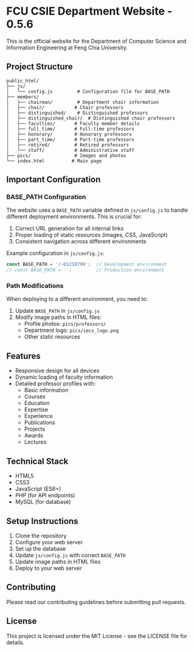 # FCU CSIE Department Website - 0.5.6

This is the official website for the Department of Computer Science and Information Engineering at Feng Chia University.

## Project Structure

```
public_html/
├── js/
│   └── config.js         # Configuration file for BASE_PATH
├── members/
│   ├── chairman/         # Department chair information
│   ├── chair/           # Chair professors
│   ├── distinguished/    # Distinguished professors
│   ├── distinguished_chair/  # Distinguished chair professors
│   ├── faculties/       # Faculty member details
│   ├── full_time/       # Full-time professors
│   ├── honorary/        # Honorary professors
│   ├── part_time/       # Part-time professors
│   ├── retired/         # Retired professors
│   └── staff/           # Administrative staff
├── pics/                # Images and photos
└── index.html          # Main page
```

## Important Configuration

### BASE_PATH Configuration

The website uses a `BASE_PATH` variable defined in `js/config.js` to handle different deployment environments. This is crucial for:

1. Correct URL generation for all internal links
2. Proper loading of static resources (images, CSS, JavaScript)
3. Consistent navigation across different environments

Example configuration in `js/config.js`:
```javascript
const BASE_PATH = '/~D1210799';  // Development environment
// const BASE_PATH = '';         // Production environment
```

### Path Modifications

When deploying to a different environment, you need to:

1. Update `BASE_PATH` in `js/config.js`
2. Modify image paths in HTML files:
   - Profile photos: `pics/professors/`
   - Department logo: `pics/iecs_logo.png`
   - Other static resources

## Features

- Responsive design for all devices
- Dynamic loading of faculty information
- Detailed professor profiles with:
  - Basic information
  - Courses
  - Education
  - Expertise
  - Experience
  - Publications
  - Projects
  - Awards
  - Lectures

## Technical Stack

- HTML5
- CSS3
- JavaScript (ES6+)
- PHP (for API endpoints)
- MySQL (for database)

## Setup Instructions

1. Clone the repository
2. Configure your web server
3. Set up the database
4. Update `js/config.js` with correct `BASE_PATH`
5. Update image paths in HTML files
6. Deploy to your web server

## Contributing

Please read our contributing guidelines before submitting pull requests.

## License

This project is licensed under the MIT License - see the LICENSE file for details.
